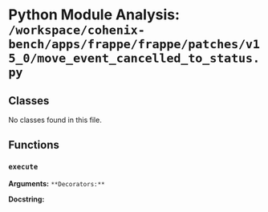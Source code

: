# Python Module Analysis: `/workspace/cohenix-bench/apps/frappe/frappe/patches/v15_0/move_event_cancelled_to_status.py`

## Classes

No classes found in this file.


## Functions

### `execute`
**Arguments:** ``
**Decorators:** ``

**Docstring:**
```

```

